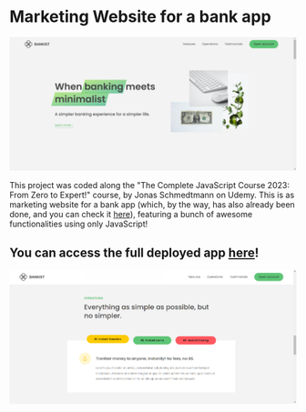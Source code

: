 # Marketing Website for a bank app

![screenshot from the website](https://github.com/raissagd/bankist-website/blob/main/screenshot.PNG)

This project was coded along the "The Complete JavaScript Course 2023: From Zero to Expert!" course, by Jonas Schmedtmann on Udemy. This is as marketing website for a bank app (which, by the way, has also already been done, and you can check it [here](https://github.com/raissagd/bankist-app)), featuring a bunch of awesome functionalities using only JavaScript!

## You can access the full deployed app [here](https://raissagd.github.io/bankist-website/)!

![screenshot from the website](https://github.com/raissagd/bankist-website/blob/main/screenshot2.PNG)
